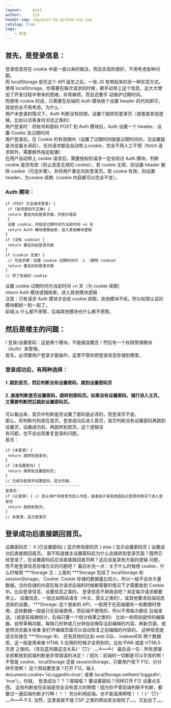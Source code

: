 ```yaml
---
layout:     post
author:     zjh
header-img: img/post-bg-github-cup.jpg
catalog: true
tags:
    - 转发
---
```

##   首先，是登录信息：
登录信息存在 cookie 中是一直以来的做法，而且实现的很好，不用考虑各种问题。   
而 localStorage 是在这个 API 诞生之后，一些 JS 党带起来的另一种实现方式。   
使用 localStorage，你需要在每次请求的时候，都手动带上这个信息，这大大增加了开发过程中带来的困难，非常麻烦，而且还要手 动维护过期时间。    
而使用 cookie 的话，只需要在后端的 Auth 模块放个设置 header 的代码即可，其他完全不用考虑。为什么：   
用户未登录的情况下，Auth 判断没有权限，设置个跳转到登录页（或者是其他逻辑，比如以访客身份浏览之类的）   
用户登录时：将账号和密码 POST 到 Auth 模块后，Auth 设置一个 header，设置 Cookie 及过期时间    
用户登录后，在 Cookie 的有效期内（设置了过期时间就是过期时间内，没设置就是浏览器关闭前），任何请求都会自动带上cookie，完全不用人工干预（fetch 请求除外，需要额外指定配置）    
在用户自动带上 cookie 请求后，需要授权的请求一定会经过 Auth 模块，判断 cookie 是否有效（防止恶意无效的 cookie），若 cookie 无效，则设置 header 删除 cookie（可选步骤），并将用户重定向到登录页。若 cookie 有效，则设置 header，为cookie 续期（cookie 内容都可以完全不变）。  
###  Auth 模块：  

```
if (POST 方法请求登录) {
 if (账号密码不正确) {
 return 重定向到登录页面，并提示错误
 }
 设置 cookie，并指定过期时间为当前时间 +n 天
 return Auth 模块逻辑结束，进入其他模块逻辑
}
if (没有 cookie) {
 return 重定向到登录页面
}
if (cookie 无效) {
 // 可选步骤：设置 cookie 过期时间为 -1 （删除 cookie）
 return 重定向到登录页面
}
// 带了有效的 cookie

```
设置 cookie 过期时间为当前时间 +n 天（为 cookie 续期）    
return Auth 模块逻辑结束，进入其他模块逻辑     
注意：只有请求 Auth 模块才会给 cookie 续期，其他模块不续。所以权限认证的模块都统一到一起了。    
前端 js 什么都不用管，后端其他模块也什么都不用管。   
##   然后是楼主的问题： 
/
登录/设置密码：这是两个模块，不能搞混概念！然后有一个权限管理模块（Auth）来管理。   
首先，必须要用户登录才能操作，这里不管你把登录信息存储到哪里。   
### 登录成功后，有两种选择：    
#### 1. 跳到首页，然后判断没有设置密码，跳到设置密码页
#### 2. 直接判断是否设置密码，跳转到密码页。如果没有设置密码，强行进入主页，又需要判断然后跳到设置密码页。    
可以看出来，首页中判断是否设置了密码是必须的，而登录页不是。    
那么，将判断代码放在首页，登录成功后进入首页，首页判断没有设置密码再跳到设置页，设置成功后，再跳转到首页。这个逻辑没    
有问题，也不会出现重复登录的问题。   
首页：    

```
if (未登录) {
 return 跳转到登录页;
}
if (未设置密码) {
 return 跳转到设置密码页;
}
// 已成功登录并设置密码，显示页面。
---------------------------------
登录页：
if (已登录) { // 防止用户将登录页加入书签，或者由于某些原因在已登录的情况下进入登录页
 return 跳转到首页;
}
// 未登录，显示登录页

```
登录成功后直接跳回首页。
---------------------------------
设置密码页：
if (已设置密码) {
 显示修改密码页
} else {
 显示设置密码页
}
设置成功后直接跳回首页。
我不知道楼主设置密码后为什么会跳转到登录页面？既然已经登录了，在设置密码后应该直接跳回首页啊？这应该是其他方面的逻辑
问题，而不是登录信息存储方式的问题吧？
最后补充一点：关于什么时候用 cookie，什么时候用 ***Storage
注：上面的 ***Storage 包括了 localStorage 和 sessionStorage。
Cookie:
Cookie 存储的数据量比较小，所以一般不会存大量数据。当你存储的内容在每次请求后端的时候都需要的情况下才需要放到
Cookie 中。比如登录信息、设置信息之类的。
登录信息不用我说吧？肯定每次请求都要带上。
设置信息，一般比如网站语言（中文、英文之类的），或其他要求后端动态渲染的设置。
***Storage:
这个是新的 API，一般用于在前端缓存一些数据时使用，这些数据一般是只在前端使用，而后端不使用的，所以不用每次都往
后端发送。（或是前端做统计，后端只要一个统计结果之类的）
比如一些网站提供的编辑器，自带草稿功能，每隔几秒钟或几分钟自动保存当前编辑的内容，刷新页面，或是把浏览器关掉重
新打开编辑页面可以自动恢复之前编辑的内容的。
这种信息就适合存放在 ***Storage 中。
还有其他的比如 web SQL、IndexedDB 两个数据库，这一般是用来做 HTML 5 应用的时候才会用到的。比如 PWA 或是 HTML5 页游
之类的。（贪玩蓝月跟这没关系(╯‵□′)╯︵┻━┻）
最后说一句：所有逻辑全部都放到前端判断是非常错误的决定！
/
因为：前端的一切都是可以手改的啊！
不管是 cookie、localStorage 还是 sessionStorage，只要用户按下 F12，分分钟手改啊！
这个网站要登录？打开 F12，输入 document.cookie='isLoggedIn=true'; 或者 localStorage.setItem('loggedIn', 'true');，你就，
登录成功？？？喵喵喵？
要设置密码？同样打开 F12 设置点东西。
这些判断放在前端是完全没有意义的啊喂！因为你不管前端判断不判断，都要过一遍后端判断才行啊！！！
充分利用前端，也不能滥用啊喂！！！(╯‵□′)╯︵┻━┻
P.S. 当然，这里我就不提 CSP 之类的网站安全规则了。。。又扯远了。。。
